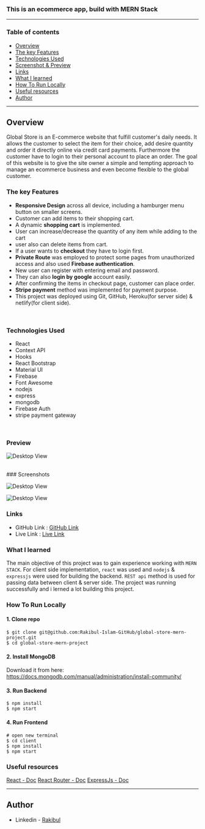 
### This is an ecommerce app, build with **MERN Stack**
---

### Table of contents

  - [Overview](#overview)
  - [The key Features](#the-key-features)
  - [Technologies Used](#Technologies-used)
  - [Screenshot & Preview](#preview)
  - [Links](#links)
  - [What I learned](#what-i-learned)
  - [How To Run Locally](#how-to-run-locally)
  - [Useful resources](#useful-resources)
  - [Author](#author)

---

## Overview

Global Store is an E-commerce website that fulfill customer's daily needs. It allows the customer to select the item for their choice, add desire quantity and order it directly online via credit card payments. Furthermore the customer have to login to their personal account to place an order. The goal of this website is to give the site owner a simple and tempting approach to manage an ecommerce business and even become flexible to the global customer.

### The key Features
- **Responsive Design** across all device, including a hamburger menu button on smaller screens.
- Customer can add items to their shopping cart.
- A dynamic **shopping cart** is implemented.
- User can increase/decrease the quantity of any item while adding to the cart
- user also can delete items from cart.
- If a user wants to **checkout** they have to login first.
- **Private Route** was employed to protect some pages from unauthorized access and also used **Firebase authentication**.
- New user can register with entering email and password.
- They can also **login by google** account easily.
- After confirming the items in checkout page, customer can place order.
- **Stripe payment** method was implemented for payment purpose.
- This project was deployed using Git, GitHub, Heroku(for server side) & netlify(for client side).

<br>

### Technologies Used
- React 
- Context API
- Hooks
- React Bootstrap
- Material UI
- Firebase
- Font Awesome
- nodejs
- express
- mongodb
- Firebase Auth
- stripe payment gateway

<br>

### Preview
![Desktop View](screenshot/global-store.gif)

<br>
### Screenshots

![Desktop View](screenshot/homepage.png)
<br>

![Desktop View](screenshot/cartsummary.png)



### Links

- GitHub Link : [GitHub Link](https://github.com/Rakibul-Islam-GitHub/global-store-mern-project)
- Live Link : [Live Link](https://globalstore-mern-project.netlify.app/)


### What I learned
The main objective of this project was to gain experience working with `MERN STACK`. For client side implementation, `react` was used and `nodejs` & `expressjs` were used for building the backend. `REST api` method is used for passing data between client & server side. The project was running successfully and i lerned a lot building this project.


### How To Run Locally

#### 1. Clone repo

```
$ git clone git@github.com:Rakibul-Islam-GitHub/global-store-mern-project.git
$ cd global-store-mern-project
```

#### 2. Install MongoDB

Download it from here: https://docs.mongodb.com/manual/administration/install-community/

#### 3. Run Backend

```
$ npm install
$ npm start
```

#### 4. Run Frontend

```
# open new terminal
$ cd client
$ npm install
$ npm start
```


### Useful resources

[React - Doc](https://reactjs.org/) 
[React Router - Doc](https://reactrouter.com/web) 
[ExpressJs - Doc](https://expressjs.com/) 


---

## Author

- Linkedin - [Rakibul](https://linkedin.com/in/rakibul21)
